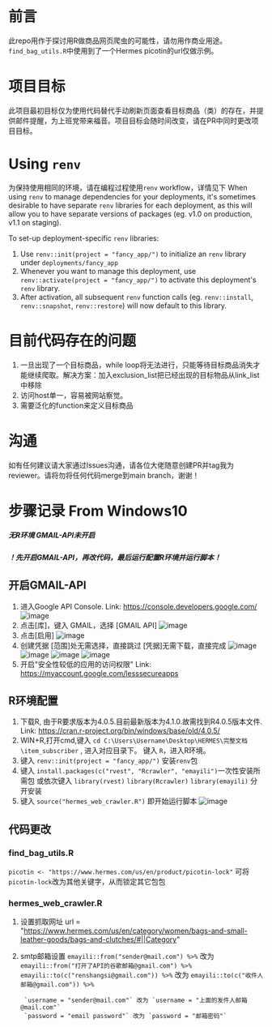 # 前言

此repo用作于探讨用R做商品网页爬虫的可能性，请勿用作商业用途。`find_bag_utils.R`中使用到了一个Hermes picotin的url仅做示例。

# 项目目标

此项目最初目标仅为使用代码替代手动刷新页面查看目标商品（类）的存在，并提供邮件提醒，为上班党带来福音。项目目标会随时间改变，请在PR中同时更改项目目标。

# Using `renv`

为保持使用相同的环境，请在编程过程使用`renv` workflow，详情见下
When using `renv` to manage dependencies for your deployments, it's sometimes desirable to have separate `renv` libraries for each deployment, as this will allow you to have separate versions of packages (eg. v1.0 on production, v1.1 on staging).

To set-up deployment-specific `renv` libraries:

1. Use `renv::init(project = "fancy_app/")` to initialize an `renv` library under `deployments/fancy_app`
2. Whenever you want to manage this deployment, use `renv::activate(project = "fancy_app/")` to activate this deployment's `renv` library.
3. After activation, all subsequent `renv` function calls (eg. `renv::install`, `renv::snapshot`, `renv::restore`) will now default to this library.

# 目前代码存在的问题

1. 一旦出现了一个目标商品，while loop将无法进行，只能等待目标商品消失才能继续爬取。解决方案：加入exclusion_list把已经出现的目标物品从link_list中移除
2. 访问host单一，容易被网站察觉。
3. 需要泛化的function来定义目标商品

# 沟通

如有任何建议请大家通过Issues沟通，请各位大佬随意创建PR并tag我为reviewer。请将勿将任何代码merge到main branch，谢谢！

#
#

# 步骤记录 From Windows10
##### 无R环境  GMAIL-API未开启
##### ！先开启GMAIL-API，再改代码，最后运行配置R环境并运行脚本！

## 开启GMAIL-API
1. 进入Google API Console. Link: https://console.developers.google.com/
![image](https://user-images.githubusercontent.com/15516632/127945120-61320ef1-0ae6-4a17-9581-316c7f01d6b9.png)
2. 点击[库]，键入 GMAIL，选择 [GMAIL API]
![image](https://user-images.githubusercontent.com/15516632/127945252-1c10eb8e-620f-447b-9642-4a15045e1752.png)
3. 点击[启用]
![image](https://user-images.githubusercontent.com/15516632/127945340-8943ff6c-f7ae-45fb-9b04-e9436149ab95.png)
4. 创建凭据 
        [范围]处无需选择，直接跳过
        [凭据]无需下载，直接完成
![image](https://user-images.githubusercontent.com/15516632/127945451-e89d1c64-4fab-4bd0-8228-878605ecdf1e.png)
![image](https://user-images.githubusercontent.com/15516632/127945479-7c159e99-c05d-469f-b0c1-1d67f6b4adef.png)
![image](https://user-images.githubusercontent.com/15516632/127945545-5fb11a32-2110-4860-82f7-d17a49074ded.png)
![image](https://user-images.githubusercontent.com/15516632/127945651-6ce3ab36-82a1-4510-8441-42ee68c0890d.png)
5. 开启"安全性较低的应用的访问权限"   Link: https://myaccount.google.com/lesssecureapps

## R环境配置
1. 下载R, 由于R要求版本为4.0.5.目前最新版本为4.1.0.故需找到R4.0.5版本文件. Link: https://cran.r-project.org/bin/windows/base/old/4.0.5/
2. WIN+R,打开cmd,键入 `cd C:\Users\Username\Desktop\HERMES\完整文档\item_subscriber` , 进入对应目录下。
   键入 `R`，进入R环境。
3. 键入 `renv::init(project = "fancy_app/")` 安装`renv`包
4. 键入 `install.packages(c("rvest", "Rcrawler", "emayili")`一次性安装所需包
   或依次键入 `library(rvest)`   `library(Rcrawler)`   `library(emayili)` 分开安装
5. 键入 `source("hermes_web_crawler.R")` 即开始运行脚本
![image](https://user-images.githubusercontent.com/15516632/127946046-006ed5ee-b902-4efd-b5f8-3d0792d15803.png)

##
## 代码更改
### find_bag_utils.R
`picotin <- "https://www.hermes.com/us/en/product/picotin-lock"` 可将`picotin-lock`改为其他关键字，从而锁定其它包包
### hermes_web_crawler.R
1. 设置抓取网址
        url = "https://www.hermes.com/us/en/category/women/bags-and-small-leather-goods/bags-and-clutches/#||Category"
2. smtp邮箱设置
        `emayili::from("sender@mail.com") %>%` 改为 `emayili::from("打开了API的谷歌邮箱@gmail.com") %>%`
        `emayili::to(c("renshangsi@gmail.com")) %>%` 改为 `emayili::to(c("收件人邮箱@gmail.com")) %>%`
        
        `username = "sender@mail.com"` 改为 `username = "上面的发件人邮箱@mail.com"`
        `password = "email password"` 改为 `password = "邮箱密码"`
